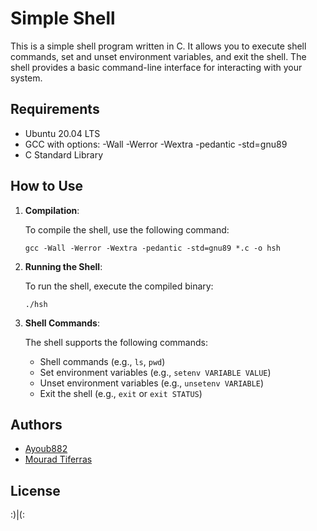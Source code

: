 # Simple Shell

This is a simple shell program written in C. It allows you to execute shell commands, set and unset environment variables, and exit the shell. The shell provides a basic command-line interface for interacting with your system.

## Requirements
- Ubuntu 20.04 LTS
- GCC with options: -Wall -Werror -Wextra -pedantic -std=gnu89
- C Standard Library

## How to Use

1. **Compilation**:

    To compile the shell, use the following command:
    ```shell
    gcc -Wall -Werror -Wextra -pedantic -std=gnu89 *.c -o hsh
    ```

2. **Running the Shell**:

    To run the shell, execute the compiled binary:
    ```shell
    ./hsh
    ```

3. **Shell Commands**:

    The shell supports the following commands:
    - Shell commands (e.g., `ls`, `pwd`)
    - Set environment variables (e.g., `setenv VARIABLE VALUE`)
    - Unset environment variables (e.g., `unsetenv VARIABLE`)
    - Exit the shell (e.g., `exit` or `exit STATUS`)

## Authors

- [Ayoub882](https://github.com/Ayoub882)
- [Mourad Tiferras](https://github.com/M0R4D-Tiferras-self-learning-account)

## License

:)|(:
